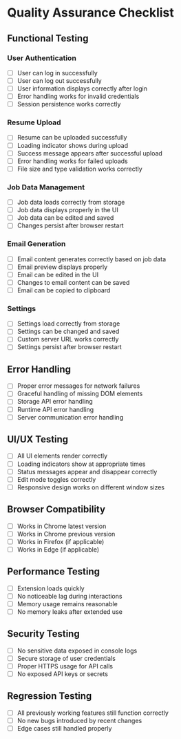 # Quality Assurance Checklist

## Functional Testing

### User Authentication
- [ ] User can log in successfully
- [ ] User can log out successfully
- [ ] User information displays correctly after login
- [ ] Error handling works for invalid credentials
- [ ] Session persistence works correctly

### Resume Upload
- [ ] Resume can be uploaded successfully
- [ ] Loading indicator shows during upload
- [ ] Success message appears after successful upload
- [ ] Error handling works for failed uploads
- [ ] File size and type validation works correctly

### Job Data Management
- [ ] Job data loads correctly from storage
- [ ] Job data displays properly in the UI
- [ ] Job data can be edited and saved
- [ ] Changes persist after browser restart

### Email Generation
- [ ] Email content generates correctly based on job data
- [ ] Email preview displays properly
- [ ] Email can be edited in the UI
- [ ] Changes to email content can be saved
- [ ] Email can be copied to clipboard

### Settings
- [ ] Settings load correctly from storage
- [ ] Settings can be changed and saved
- [ ] Custom server URL works correctly
- [ ] Settings persist after browser restart

## Error Handling
- [ ] Proper error messages for network failures
- [ ] Graceful handling of missing DOM elements
- [ ] Storage API error handling
- [ ] Runtime API error handling
- [ ] Server communication error handling

## UI/UX Testing
- [ ] All UI elements render correctly
- [ ] Loading indicators show at appropriate times
- [ ] Status messages appear and disappear correctly
- [ ] Edit mode toggles correctly
- [ ] Responsive design works on different window sizes

## Browser Compatibility
- [ ] Works in Chrome latest version
- [ ] Works in Chrome previous version
- [ ] Works in Firefox (if applicable)
- [ ] Works in Edge (if applicable)

## Performance Testing
- [ ] Extension loads quickly
- [ ] No noticeable lag during interactions
- [ ] Memory usage remains reasonable
- [ ] No memory leaks after extended use

## Security Testing
- [ ] No sensitive data exposed in console logs
- [ ] Secure storage of user credentials
- [ ] Proper HTTPS usage for API calls
- [ ] No exposed API keys or secrets

## Regression Testing
- [ ] All previously working features still function correctly
- [ ] No new bugs introduced by recent changes
- [ ] Edge cases still handled properly